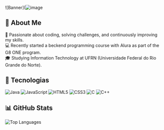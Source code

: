 ![Banner](![image](https://github.com/user-attachments/assets/50e26930-baed-40a9-9385-527cf0647f1e)



## 👋 About Me

🚀 Passionate about coding, solving challenges, and continuously improving my skills.  
💻 Recently started a beckend programming course with Alura as part of the G8 ONE program.  
🎓 Studying Information Technology at UFRN (Universidade Federal do Rio Grande do Norte).



## 🚀 Tecnologias
![Java](https://img.shields.io/badge/Java-ED8B00?style=for-the-badge&logo=java&logoColor=white)
![JavaScript](https://img.shields.io/badge/JavaScript-F7DF1E?style=for-the-badge&logo=javascript&logoColor=black)
![HTML5](https://img.shields.io/badge/HTML5-E34F26?style=for-the-badge&logo=html5&logoColor=white)
![CSS3](https://img.shields.io/badge/CSS3-1572B6?style=for-the-badge&logo=css3&logoColor=white)
![C](https://img.shields.io/badge/C-A8B9CC?style=for-the-badge&logo=c&logoColor=white)
![C++](https://img.shields.io/badge/C++-00599C?style=for-the-badge&logo=cplusplus&logoColor=white)

## 📊 GitHub Stats

![Top Languages](https://github-readme-stats.vercel.app/api/top-langs/?username=is-wenderson&layout=compact&theme=dark)

